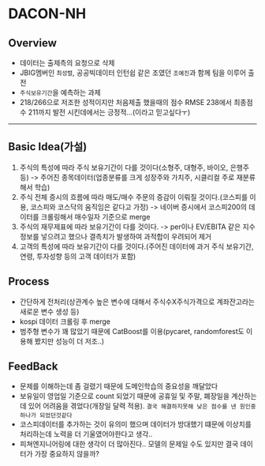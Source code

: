 # DACON-NH
## Overview
- 데이터는 출제측의 요청으로 삭제
- JBIG멤버인 `최성렬`, 공공빅데이터 인턴쉽 같은 조였던 `조예진`과 함께 팀을 이루어 출전
- `주식보유기간`을 예측하는 과제
- 218/266으로 저조한 성적이지만 처음제출 했을때의 점수 RMSE 238에서 최종점수 211까지 발전 시킨데에서는 긍정적...(이라고 믿고싶다ㅜ)
----------
## Basic Idea(가설)
1. 주식의 특성에 따라 주식 보유기간이 다를 것이다(소형주, 대형주, 바이오, 은행주 등) 
-> 주어진 종목데이터(업종분류를 크게 성장주와 가치주, 시클리컬 주로 재분류해서 학습)
2. 주식 전체 증시의 흐름에 따라 매도/매수 주문의 증감이 이뤄질 것이다.(코스피를 이용, 코스피와 코스닥의 움직임은 같다고 가정)
-> 네이버 증시에서 코스피200의 데이터를 크롤링해서 매수일자 기준으로 merge
3. 주식의 재무제표에 따라 보유기간이 다를 것이다.
-> per이나 EV/EBITA 같은 지수정보를 넣으려고 했으나 결측치가 발생하여 과적합이 우려되어 제거
4. 고객의 특성에 따라 보유기간이 다를 것이다.(주어진 데이터에 과거 주식 보유기간, 연령, 투자성향 등의 고객 데이터가 포함)

## Process
- 간단하게 전처리(상관계수 높은 변수에 대해서 주식수X주식가격으로 계좌잔고라는 새로운 변수 생성 등)
- kospi 데이터 크롤링 후 merge
- 범주형 변수가 꽤 많았기 때문에 CatBoost를 이용(pycaret, randomforest도 이용해 봤지만 성능이 더 저조..)
 
## FeedBack
- 문제를 이해하는데 좀 걸렸기 때문에 도메인학습의 중요성을 깨달았다
- 보유일이 영업일 기준으로 count 되었기 때문에 공휴일 및 주말, 폐장일을 계산하는데 있어 어려움을 겪었다(개장일 달력 적용). `결국 해결하지못해 낮은 점수를 낸 원인중 하나가 되었던것같다`
- 코스피데이터를 추가하는 것이 유의미 했으며 데이터가 방대했기 떄문에 이상치를 처리하는데 노력을 더 기울였어야한다고 생각..
- 피쳐엔지니어링에 대한 생각이 더 많아진다.. 모델의 문제일 수도 있지만 결국 데이터가 가장 중요하지 않을까?
